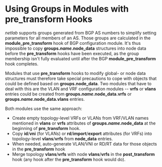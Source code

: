 # Using Groups in Modules with pre_transform Hooks

*netlab* supports groups generated from BGP AS numbers to simplify setting parameters for all members of an AS. Those groups are calculated in the **module_pre_transform** hook of BGP configuration module. It's thus impossible to copy **groups._name_.node_data** structures into node data before the **pre_transform** hooks have been executed, as the group membership isn't fully evaluated until after the BGP **module_pre_transform** hook completes.

Modules that use **pre_transform** hooks to modify global- or node data structures must therefore take special precautions to cope with objects that could be defined based on **groups.node_data**. Two modules that have to deal with this are the VLAN and VRF configuration modules -- **vrfs** or **vlans** entries could be created from **groups._name_.node_data.vrfs** or **groups._name_.node_data.vlans** entries.

Both modules use the same approach:

* Create empty topology-level VRFs or VLANs from VRF/VLAN names mentioned in **vlans** or **vrfs** attributes of **groups._name_.node_data** at the beginning of **pre_transform** hook.
* Copy **id**/**vni** (for VLANs) or **rd**/**import**/**export** attributes (for VRFs) into topology-level **vlans**/**vrfs** from **node_data** entries.
* When needed, auto-generate VLAN/VNI or RD/RT data for those objects in the **pre_transform** hook
* Merge topology **vlans**/**vrfs** with node **vlans**/**vrfs** in the **post_transform** hook (any hook after the **pre_transform** hook would do).
